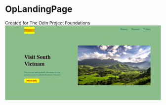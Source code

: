 # OpLandingPage
Created for The Odin Project Foundations
<img src ="https://raw.githubusercontent.com/boydjc/OpLandingPage/main/Screenshot.png">

